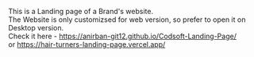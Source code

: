 This is a Landing page of a Brand's website.
<br>
The Website is only customizsed for web version, so prefer to open it on Desktop version.
<br>
Check it here - https://anirban-git12.github.io/Codsoft-Landing-Page/  
or https://hair-turners-landing-page.vercel.app/
